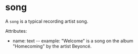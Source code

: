 # song

A `song` is a typical recording artist song.

Attributes:

* name: text -- example: "Welcome" is a song on the album "Homecoming" by the artist Beyoncé.
